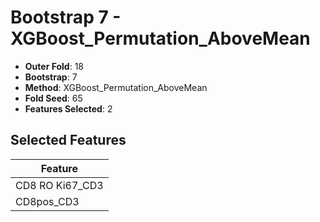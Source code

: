 # Bootstrap 7 - XGBoost_Permutation_AboveMean

- **Outer Fold**: 18
- **Bootstrap**: 7
- **Method**: XGBoost_Permutation_AboveMean
- **Fold Seed**: 65
- **Features Selected**: 2

## Selected Features

| Feature |
|---------|
| CD8  RO Ki67_CD3 |
| CD8pos_CD3 |
